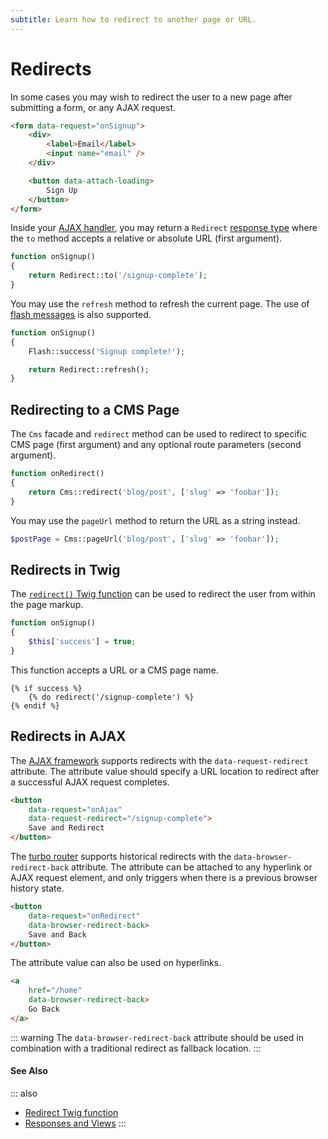 ```yaml
---
subtitle: Learn how to redirect to another page or URL.
---
```

# Redirects

In some cases you may wish to redirect the user to a new page after submitting a form, or any AJAX request.

```html
<form data-request="onSignup">
    <div>
        <label>Email</label>
        <input name="email" />
    </div>

    <button data-attach-loading>
        Sign Up
    </button>
</form>
```

Inside your [AJAX handler](../ajax/handlers.md), you may return a `Redirect` [response type](../../extend/services/response-view.md) where the `to` method accepts a relative or absolute URL (first argument).

```php
function onSignup()
{
    return Redirect::to('/signup-complete');
}
```

You may use the `refresh` method to refresh the current page. The use of [flash messages](./flash-messages.md) is also supported.

```php
function onSignup()
{
    Flash::success('Signup complete!');

    return Redirect::refresh();
}
```

## Redirecting to a CMS Page

The `Cms` facade and `redirect` method can be used to redirect to specific CMS page (first argument) and any optional route parameters (second argument).

```php
function onRedirect()
{
    return Cms::redirect('blog/post', ['slug' => 'foobar']);
}
```

You may use the `pageUrl` method to return the URL as a string instead.

```php
$postPage = Cms::pageUrl('blog/post', ['slug' => 'foobar']);
```

## Redirects in Twig

The [`redirect()` Twig function](../../markup/function/redirect.md) can be used to redirect the user from within the page markup.

```php
function onSignup()
{
    $this['success'] = true;
}
```

This function accepts a URL or a CMS page name.

```twig
{% if success %}
    {% do redirect('/signup-complete') %}
{% endif %}
```

## Redirects in AJAX

The [AJAX framework](../ajax/introduction.md) supports redirects with the `data-request-redirect` attribute. The attribute value should specify a URL location to redirect after a successful AJAX request completes.

```html
<button
    data-request="onAjax"
    data-request-redirect="/signup-complete">
    Save and Redirect
</button>
```

The [turbo router](../ajax/turbo-router.md) supports historical redirects with the `data-browser-redirect-back` attribute. The attribute can be attached to any hyperlink or AJAX request element, and only triggers when there is a previous browser history state.

```html
<button
    data-request="onRedirect"
    data-browser-redirect-back>
    Save and Back
</button>
```

The attribute value can also be used on hyperlinks.

```html
<a
    href="/home"
    data-browser-redirect-back>
    Go Back
</a>
```

::: warning
The `data-browser-redirect-back` attribute should be used in combination with a traditional redirect as fallback location.
:::

#### See Also

::: also
* [Redirect Twig function](../../markup/function/redirect.md)
* [Responses and Views](../../extend/services/response-view.md)
:::

